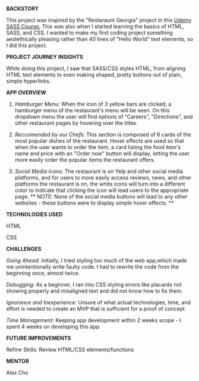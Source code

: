 <b>BACKSTORY</b>

This project was inspired by the "Restaraunt Georgia" project in this <a href="https://www.udemy.com/course/sass-the-complete-sass-course-css-preprocessor/learn/lecture/12992372#content">Udemy SASS Course.</a> This was also when I started learning the basics of HTML, SASS, and CSS. I wanted to make my first coding project something aestethically pleasing rather than 40 lines of "Hello World" text elements, so I did this project.

<b>PROJECT JOURNEY INSIGHTS</b>

While doing this project, I saw that SASS/CSS styles HTML, from aligning HTML text elements to even making shaped, pretty buttons out of plain, simple hyperlinks.

<b>APP OVERVIEW</b>

1. <i>Hamburger Menu:</i>
   When the icon of 3 yellow bars are clicked, a hamburger menu of the restaurant's menu will be seen. On this dropdown menu the user will find options of "Careers", "Directions", and other restaurant pages by hovering over the titles.

2. <i>Reccomended by our Chefs:</i>
   This section is composed of 6 cards of the most popular dishes of the restaurant. Hover effects are used so that when the user wants to order the item, a card listing the food item's name and price with an "Order now" button will display, letting the user more easily order the popular items the restaurant offers.

3. <i>Social Media Icons:</i>
   The restaurant is on Yelp and other social media platforms, and for users to more easily access reviews, news, and other platforms the restaurant is on, the white icons will turn into a different color to indicate that clicking the icon will lead users to the appropriate page.
   ** NOTE: None of the social media buttons will lead to any other websites - these buttons were to display simple hover effects. **

<b>TECHNOLOGIES USED</b>

HTML

CSS

<b>CHALLENGES</b>

<i>Going Ahead:</i> Initially, I tried styling too much of the web app,which made me unintentionally write faulty code. I had to rewrite the code from the beginning once, almost twice.

<i>Debugging:</i> As a beginner, I ran into CSS styling errors like placards not showing properly and misaligned text and did not know how to fix them.

<i>Ignorance and Inexperience:</i> Unsure of what actual technologies, time, and effort is needed to create an MVP that is sufficient for a proof of concept

<i>Time Management:</i> Keeping app development within 2 weeks scope - I spent 4 weeks on developing this app.

<b>FUTURE IMPROVEMENTS</b>

Refine Skills: Review HTML/CSS elements/functions

<b>MENTOR</b>

Alex Cho
